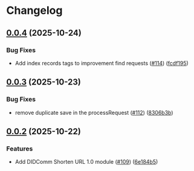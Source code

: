 # Changelog

## [0.0.4](https://github.com/2060-io/credo-ts-didcomm-ext/compare/@2060.io/credo-ts-didcomm-shorten-url@v0.0.3...@2060.io/credo-ts-didcomm-shorten-url@v0.0.4) (2025-10-24)


### Bug Fixes

* Add index records tags to improvement find requests ([#114](https://github.com/2060-io/credo-ts-didcomm-ext/issues/114)) ([fcdf195](https://github.com/2060-io/credo-ts-didcomm-ext/commit/fcdf1958314560638bf709790bcf01138f6bbc5d))

## [0.0.3](https://github.com/2060-io/credo-ts-didcomm-ext/compare/@2060.io/credo-ts-didcomm-shorten-url@v0.0.2...@2060.io/credo-ts-didcomm-shorten-url@v0.0.3) (2025-10-23)


### Bug Fixes

* remove duplicate save in the processRequest ([#112](https://github.com/2060-io/credo-ts-didcomm-ext/issues/112)) ([8306b3b](https://github.com/2060-io/credo-ts-didcomm-ext/commit/8306b3bee7d902e9d97263d0af6f3f5d41bc4f18))

## [0.0.2](https://github.com/2060-io/credo-ts-didcomm-ext/compare/@2060.io/credo-ts-didcomm-shorten-url@v0.0.1...@2060.io/credo-ts-didcomm-shorten-url@v0.0.2) (2025-10-22)


### Features

* Add DIDComm Shorten URL 1.0 module ([#109](https://github.com/2060-io/credo-ts-didcomm-ext/issues/109)) ([6e184b5](https://github.com/2060-io/credo-ts-didcomm-ext/commit/6e184b5b44196e8f4d21d07c19679487286137b2))
